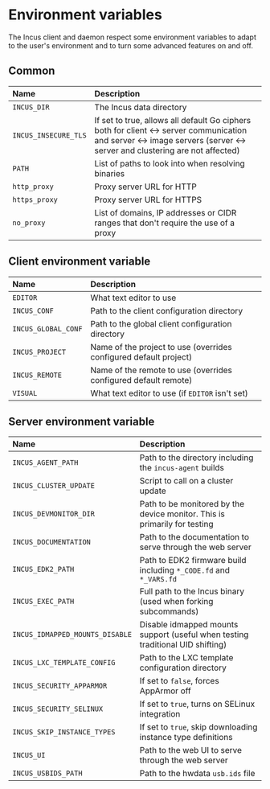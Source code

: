 # Environment variables

The Incus client and daemon respect some environment variables to adapt to
the user's environment and to turn some advanced features on and off.

## Common

| Name                 | Description                                                                        |
| :---                 | :---                                                                               |
| `INCUS_DIR`          | The Incus data directory                                                           |
| `INCUS_INSECURE_TLS` | If set to true, allows all default Go ciphers both for client <-> server communication and server <-> image servers (server <-> server and clustering are not affected) |
| `PATH`               | List of paths to look into when resolving binaries                                 |
| `http_proxy`         | Proxy server URL for HTTP                                                          |
| `https_proxy`        | Proxy server URL for HTTPS                                                         |
| `no_proxy`           | List of domains, IP addresses or CIDR ranges that don't require the use of a proxy |

## Client environment variable

| Name                | Description                                                       |
| :---                | :---                                                              |
| `EDITOR`            | What text editor to use                                           |
| `INCUS_CONF`        | Path to the client configuration directory                        |
| `INCUS_GLOBAL_CONF` | Path to the global client configuration directory                 |
| `INCUS_PROJECT`     | Name of the project to use (overrides configured default project) |
| `INCUS_REMOTE`      | Name of the remote to use (overrides configured default remote)   |
| `VISUAL`            | What text editor to use (if `EDITOR` isn't set)                   |

## Server environment variable

| Name                            | Description                                                                    |
| :---                            | :---                                                                           |
| `INCUS_AGENT_PATH`              | Path to the directory including the `incus-agent` builds                       |
| `INCUS_CLUSTER_UPDATE`          | Script to call on a cluster update                                             |
| `INCUS_DEVMONITOR_DIR`          | Path to be monitored by the device monitor. This is primarily for testing      |
| `INCUS_DOCUMENTATION`           | Path to the documentation to serve through the web server                      |
| `INCUS_EDK2_PATH`               | Path to EDK2 firmware build including `*_CODE.fd` and `*_VARS.fd`              |
| `INCUS_EXEC_PATH`               | Full path to the Incus binary (used when forking subcommands)                  |
| `INCUS_IDMAPPED_MOUNTS_DISABLE` | Disable idmapped mounts support (useful when testing traditional UID shifting) |
| `INCUS_LXC_TEMPLATE_CONFIG`     | Path to the LXC template configuration directory                               |
| `INCUS_SECURITY_APPARMOR`       | If set to `false`, forces AppArmor off                                         |
| `INCUS_SECURITY_SELINUX`        | If set to `true`, turns on SELinux integration                                 |
| `INCUS_SKIP_INSTANCE_TYPES`     | If set to `true`, skip downloading instance type definitions                   |
| `INCUS_UI`                      | Path to the web UI to serve through the web server                             |
| `INCUS_USBIDS_PATH`             | Path to the hwdata `usb.ids` file                                              |

